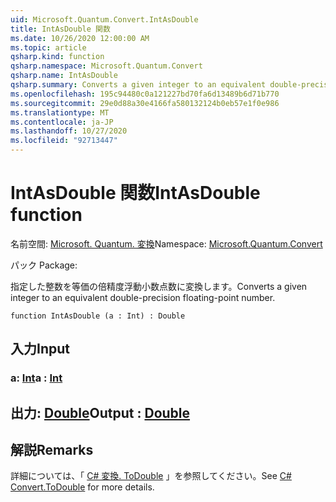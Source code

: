 ```yaml
---
uid: Microsoft.Quantum.Convert.IntAsDouble
title: IntAsDouble 関数
ms.date: 10/26/2020 12:00:00 AM
ms.topic: article
qsharp.kind: function
qsharp.namespace: Microsoft.Quantum.Convert
qsharp.name: IntAsDouble
qsharp.summary: Converts a given integer to an equivalent double-precision floating-point number.
ms.openlocfilehash: 195c94480c0a121227bd70fa6d13489b6d71b770
ms.sourcegitcommit: 29e0d88a30e4166fa580132124b0eb57e1f0e986
ms.translationtype: MT
ms.contentlocale: ja-JP
ms.lasthandoff: 10/27/2020
ms.locfileid: "92713447"
---
```

# <a name="intasdouble-function"></a><span data-ttu-id="24b77-102">IntAsDouble 関数</span><span class="sxs-lookup"><span data-stu-id="24b77-102">IntAsDouble function</span></span>

<span data-ttu-id="24b77-103">名前空間: [Microsoft. Quantum. 変換](xref:Microsoft.Quantum.Convert)</span><span class="sxs-lookup"><span data-stu-id="24b77-103">Namespace: [Microsoft.Quantum.Convert](xref:Microsoft.Quantum.Convert)</span></span>

<span data-ttu-id="24b77-104">パック [](https://nuget.org/packages/)</span><span class="sxs-lookup"><span data-stu-id="24b77-104">Package: [](https://nuget.org/packages/)</span></span>


<span data-ttu-id="24b77-105">指定した整数を等価の倍精度浮動小数点数に変換します。</span><span class="sxs-lookup"><span data-stu-id="24b77-105">Converts a given integer to an equivalent double-precision floating-point number.</span></span>

```qsharp
function IntAsDouble (a : Int) : Double
```


## <a name="input"></a><span data-ttu-id="24b77-106">入力</span><span class="sxs-lookup"><span data-stu-id="24b77-106">Input</span></span>

### <a name="a--int"></a><span data-ttu-id="24b77-107">a: [Int](xref:microsoft.quantum.lang-ref.int)</span><span class="sxs-lookup"><span data-stu-id="24b77-107">a : [Int](xref:microsoft.quantum.lang-ref.int)</span></span>





## <a name="output--double"></a><span data-ttu-id="24b77-108">出力: [Double](xref:microsoft.quantum.lang-ref.double)</span><span class="sxs-lookup"><span data-stu-id="24b77-108">Output : [Double](xref:microsoft.quantum.lang-ref.double)</span></span>



## <a name="remarks"></a><span data-ttu-id="24b77-109">解説</span><span class="sxs-lookup"><span data-stu-id="24b77-109">Remarks</span></span>

<span data-ttu-id="24b77-110">詳細については、「 [C# 変換. ToDouble](https://docs.microsoft.com/dotnet/api/system.convert.todouble?view=netframework-4.7.1#System_Convert_ToDouble_System_Int64_) 」を参照してください。</span><span class="sxs-lookup"><span data-stu-id="24b77-110">See [C# Convert.ToDouble](https://docs.microsoft.com/dotnet/api/system.convert.todouble?view=netframework-4.7.1#System_Convert_ToDouble_System_Int64_) for more details.</span></span>